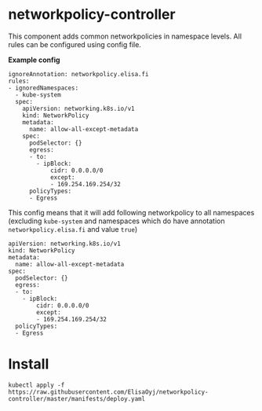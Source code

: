# networkpolicy-controller

This component adds common networkpolicies in namespace levels.
All rules can be configured using config file.

**Example config**

```
ignoreAnnotation: networkpolicy.elisa.fi
rules:
- ignoredNamespaces:
  - kube-system
  spec:
    apiVersion: networking.k8s.io/v1
    kind: NetworkPolicy
    metadata:
      name: allow-all-except-metadata
    spec:
      podSelector: {}
      egress:
      - to:
        - ipBlock:
            cidr: 0.0.0.0/0
            except:
            - 169.254.169.254/32
      policyTypes:
      - Egress
```

This config means that it will add following networkpolicy to all namespaces
(excluding `kube-system` and namespaces which do have annotation `networkpolicy.elisa.fi` and value `true`)

```
apiVersion: networking.k8s.io/v1
kind: NetworkPolicy
metadata:
  name: allow-all-except-metadata
spec:
  podSelector: {}
  egress:
  - to:
    - ipBlock:
        cidr: 0.0.0.0/0
        except: 
        - 169.254.169.254/32
  policyTypes:
  - Egress
```

# Install

`kubectl apply -f https://raw.githubusercontent.com/ElisaOyj/networkpolicy-controller/master/manifests/deploy.yaml`
